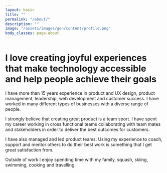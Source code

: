 ```yaml
---
layout: basic
title: ""
permalink: "/about/"
description: ""
image: "/assets/images/gen/content/profile.png"
body_classes: page-about
---
```


# I love creating joyful experiences that make technology accessible and help people achieve their goals

I have more than 15 years experience in product and UX design, product management, leadership, web development and customer success. I have worked in many different types of businesses with a diverse range of people.

I strongly believe that creating great product is a team sport. I have spent my career working in cross functional teams collaborating with team mates and stakeholders in order to deliver the best outcomes for customers.

I have also managed and led product teams. Using my experience to coach, support and mentor others to do their best work is something that I get great satisfaction from.

Outside of work I enjoy spending time with my family, squash, skiing, swimming, cooking and travelling.